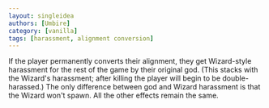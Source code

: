 ```yaml
---
layout: singleidea
authors: [Umbire]
category: [vanilla]
tags: [harassment, alignment conversion]
---
```

If the player permanently converts their alignment, they get Wizard-style
harassment for the rest of the game by their original god. (This stacks with the
Wizard's harassment; after killing the player will begin to be double-harassed.)
The only difference between god and Wizard harassment is that the Wizard won't
spawn. All the other effects remain the same.
